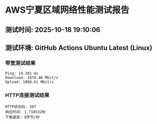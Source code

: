 # AWS宁夏区域网络性能测试报告
## 测试时间: 2025-10-18 19:10:06
## 测试环境: GitHub Actions Ubuntu Latest (Linux)

### 带宽测试结果
```
Ping: 14.201 ms
Download: 1870.46 Mbit/s
Upload: 1868.61 Mbit/s
```

### HTTP连接测试结果
```
HTTP状态码: 307
响应时间: 1.718532秒
下载速度: 0字节/秒
```


